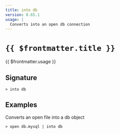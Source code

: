 ```yaml
---
title: into db
version: 0.65.1
usage: |
  Converts into an open db connection
---
```


# <code>{{ $frontmatter.title }}</code>

<div style='white-space: pre-wrap;'>{{ $frontmatter.usage }}</div>

## Signature

```> into db ```

## Examples

Converts an open file into a db object
```shell
> open db.mysql | into db
```

